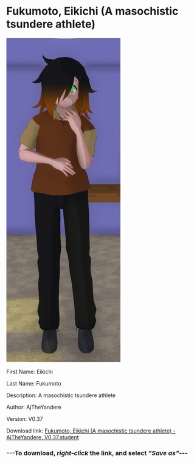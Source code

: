 # Fukumoto, Eikichi (A masochistic tsundere athlete)

<img src = "https://raw.githubusercontent.com/Arbiter1223/Daigaku-Gurashi-Custom-Students/master/Students/Files/Fukumoto%2C%20Eikichi%20(A%20masochistic%20tsundere%20athlete).png">

First Name: Eikichi

Last Name: Fukumoto

Description: A masochistic tsundere athlete

Author: AjTheYandere

Version: V0.37

Download link: <a href="https://raw.githubusercontent.com/Arbiter1223/Daigaku-Gurashi-Custom-Students/master/Students/Files/Fukumoto%2C%20Eikichi%20(A%20masochistic%20tsundere%20athlete)%20-%20AjTheYandere%2C%20V0.37.student">Fukumoto, Eikichi (A masochistic tsundere athlete) - AjTheYandere, V0.37.student</a>

### ---**To download, _right-click_ the link, and select _"Save as"_**---
